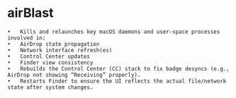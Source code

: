 # airBlast
	•   Kills and relaunches key macOS daemons and user-space processes involved in:
	•	AirDrop state propagation
	•	Network interface refresh(es)
	•	Control Center updates
	•	Finder view consistency
	•	Rebuilds the Control Center (CC) stack to fix badge desyncs (e.g., AirDrop not showing “Receiving” properly).
	•	Restarts Finder to ensure the UI reflects the actual file/network state after system changes.

